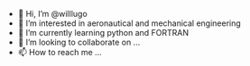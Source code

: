 - 👋 Hi, I’m @willlugo
- 👀 I’m interested in aeronautical and mechanical engineering
- 🌱 I’m currently learning python and FORTRAN
- 💞️ I’m looking to collaborate on ...
- 📫 How to reach me ...

<!---
willlugo/willlugo is a ✨ special ✨ repository because its `README.md` (this file) appears on your GitHub profile.
You can click the Preview link to take a look at your changes.
--->

